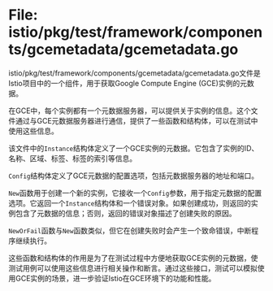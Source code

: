 # File: istio/pkg/test/framework/components/gcemetadata/gcemetadata.go

istio/pkg/test/framework/components/gcemetadata/gcemetadata.go文件是Istio项目中的一个组件，用于获取Google Compute Engine (GCE)实例的元数据。

在GCE中，每个实例都有一个元数据服务器，可以提供关于实例的信息。这个文件通过与GCE元数据服务器进行通信，提供了一些函数和结构体，可以在测试中使用这些信息。

该文件中的`Instance`结构体定义了一个GCE实例的元数据。它包含了实例的ID、名称、区域、标签、标签的索引等信息。

`Config`结构体定义了GCE元数据的配置选项，包括元数据服务器的地址和端口。

`New`函数用于创建一个新的实例，它接收一个`Config`参数，用于指定元数据的配置选项。它返回一个`Instance`结构体和一个错误对象。如果创建成功，则返回的实例包含了元数据的信息；否则，返回的错误对象描述了创建失败的原因。

`NewOrFail`函数与`New`函数类似，但它在创建失败时会产生一个致命错误，中断程序继续执行。

这些函数和结构体的作用是为了在测试过程中方便地获取GCE实例的元数据，使测试用例可以使用这些信息进行相关操作和断言。通过这些接口，测试可以模拟使用GCE实例的场景，进一步验证Istio在GCE环境下的功能和性能。

